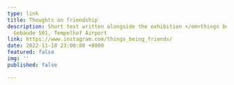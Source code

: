 ```yaml
---
type: link
title: Thoughts on friendship
description: Short text written alongside the exhibition </em>things being friends<em/>,
  Gebäude 501, Tempelhof Airport
link: https://www.instagram.com/things_being_friends/
date: 2022-11-18 23:00:00 +0000
featured: false
img: ''
published: false

---
```

